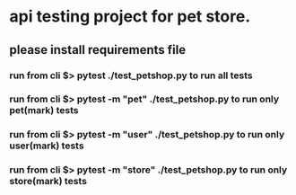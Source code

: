# api testing project for pet store.



## please install requirements file

### run from cli $> pytest ./test_petshop.py to run all tests 

### run from cli $> pytest -m "pet" ./test_petshop.py to run only pet(mark) tests 

### run from cli $> pytest -m "user" ./test_petshop.py to run only user(mark) tests 

### run from cli $> pytest -m "store" ./test_petshop.py to run only store(mark) tests 